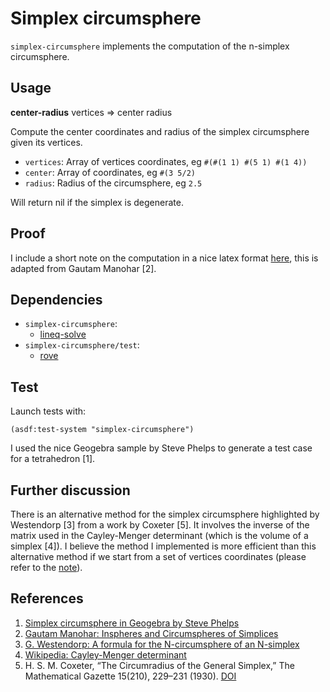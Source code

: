# Simplex circumsphere
`simplex-circumsphere` implements the computation of the n-simplex
circumsphere.

## Usage
**center-radius** vertices => center radius

Compute the center coordinates and radius of the simplex circumsphere
given its vertices.
* `vertices`: Array of vertices coordinates, eg `#(#(1 1) #(5 1) #(1 4))`
* `center`: Array of coordinates, eg `#(3 5/2)`
* `radius`: Radius of the circumsphere, eg `2.5`

Will return nil if the simplex is degenerate.

## Proof
I include a short note on the computation in a nice latex format
[here](doc/simplex-circumsphere.tex), this is adapted from Gautam Manohar [2].

## Dependencies
* `simplex-circumsphere`:
  * [lineq-solve](https://github.com/thomashoullier/lineq-solve)
* `simplex-circumsphere/test`:
  * [rove](https://github.com/fukamachi/rove)

## Test
Launch tests with:
```common-lisp
(asdf:test-system "simplex-circumsphere")
```

I used the nice Geogebra sample by Steve Phelps to generate a test
case for a tetrahedron [1].

## Further discussion
There is an alternative method for the simplex circumsphere highlighted
by Westendorp [3] from a work by Coxeter [5]. It involves the inverse
of the matrix used in the Cayley-Menger determinant (which is the
volume of a simplex [4]). I believe the method I implemented is
more efficient than this alternative method if we start from a
set of vertices coordinates (please refer to the
[note](doc/simplex-circumsphere.tex)).


## References
1. [Simplex circumsphere in Geogebra by Steve Phelps](https://www.geogebra.org/material/show/id/Ht8FrBuZ)
2. [Gautam Manohar: Inspheres and Circumspheres of Simplices](https://github.com/gcman/gcman.github.io/blob/master/simplex-sphere/index.html)
3. [G. Westendorp: A formula for the N-circumsphere of an N-simplex](https://westy31.home.xs4all.nl/Circumsphere/ncircumsphere.htm)
4. [Wikipedia: Cayley-Menger determinant](https://en.wikipedia.org/wiki/Cayley%E2%80%93Menger_determinant#Finding_the_circumradius_of_a_simplex)
5. H. S. M. Coxeter, “The Circumradius of the General Simplex,” The
   Mathematical Gazette 15(210), 229–231 (1930). [DOI](doi.org/10.2307/3607191)
  

